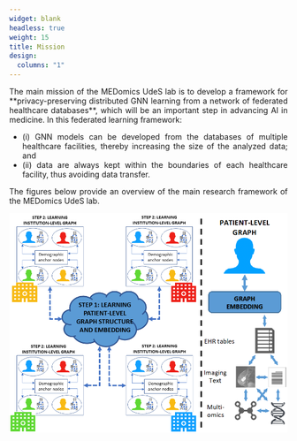 ```yaml
---
widget: blank
headless: true
weight: 15
title: Mission
design:
  columns: "1"
---
```

<div style="text-align: justify;">
The main mission of the MEDomics UdeS lab is to develop a framework for **privacy-preserving distributed GNN learning 
from a network of federated healthcare databases**, which will be an important step in advancing AI in medicine. In 
this federated learning framework:
<ul>
  <li> (i) GNN models can be developed from the databases of multiple healthcare facilities, thereby increasing the size of the analyzed data; and </li>
  <li> (ii) data are always kept within the boundaries of each healthcare facility, thus avoiding data transfer.</li>
</ul>
  
The figures below provide an overview of the main research framework of the MEDomics UdeS lab.
</div>

<p align="center">
  <img src=main-fig.png />
</p>
